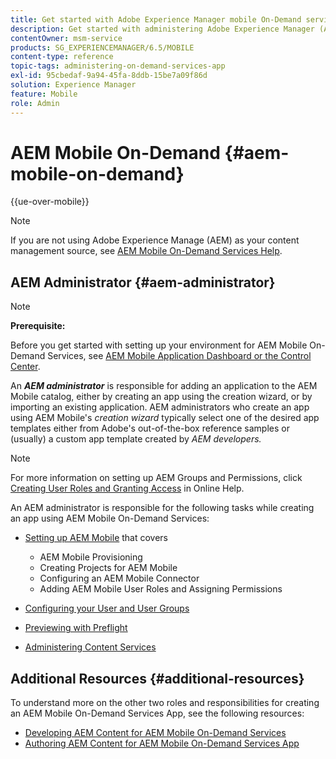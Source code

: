 ```yaml
---
title: Get started with Adobe Experience Manager mobile On-Demand services
description: Get started with administering Adobe Experience Manager (AEM) mobile On-Demand services app. It provides an overview of the roles and responsibilities of an AEM administrator for On-Demand services.
contentOwner: msm-service
products: SG_EXPERIENCEMANAGER/6.5/MOBILE
content-type: reference
topic-tags: administering-on-demand-services-app
exl-id: 95cbedaf-9a94-45fa-8ddb-15be7a09f86d
solution: Experience Manager
feature: Mobile
role: Admin
---
```

# AEM Mobile On-Demand {#aem-mobile-on-demand}

{{ue-over-mobile}}

>[!NOTE]
>
>If you are not using Adobe Experience Manage (AEM) as your content management source, see [AEM Mobile On-Demand Services Help](https://helpx.adobe.com/digital-publishing-solution/topics.html).

## AEM Administrator {#aem-administrator}

>[!NOTE]
>
>**Prerequisite:**
>
>Before you get started with setting up your environment for AEM Mobile On-Demand Services, see [AEM Mobile Application Dashboard or the Control Center](/help/mobile/mobile-apps-ondemand-application-dashboard.md).

An ***AEM administrator*** is responsible for adding an application to the AEM Mobile catalog, either by creating an app using the creation wizard, or by importing an existing application. AEM administrators who create an app using AEM Mobile's *creation wizard* typically select one of the desired app templates either from Adobe's out-of-the-box reference samples or (usually) a custom app template created by *AEM developers.*

>[!NOTE]
>
>For more information on setting up AEM Groups and Permissions, click [Creating User Roles and Granting Access](https://helpx.adobe.com/digital-publishing-solution/help/account-admin-dps.html) in Online Help.

An AEM administrator is responsible for the following tasks while creating an app using AEM Mobile On-Demand Services:

* [Setting up AEM Mobile](/help/mobile/aem-mobile-setup.md) that covers

  * AEM Mobile Provisioning
  * Creating Projects for AEM Mobile
  * Configuring an AEM Mobile Connector
  * Adding AEM Mobile User Roles and Assigning Permissions

* [Configuring your User and User Groups](/help/mobile/aem-mobile-configure-users.md)
* [Previewing with Preflight](/help/mobile/aem-mobile-manage-ondemand-services.md)
* [Administering Content Services](/help/mobile/developing-content-services.md)

## Additional Resources {#additional-resources}

To understand more on the other two roles and responsibilities for creating an AEM Mobile On-Demand Services App, see the following resources:

* [Developing AEM Content for AEM Mobile On-Demand Services](/help/mobile/aem-mobile-on-demand.md)
* [Authoring AEM Content for AEM Mobile On-Demand Services App](/help/mobile/mobile-apps-ondemand.md)
